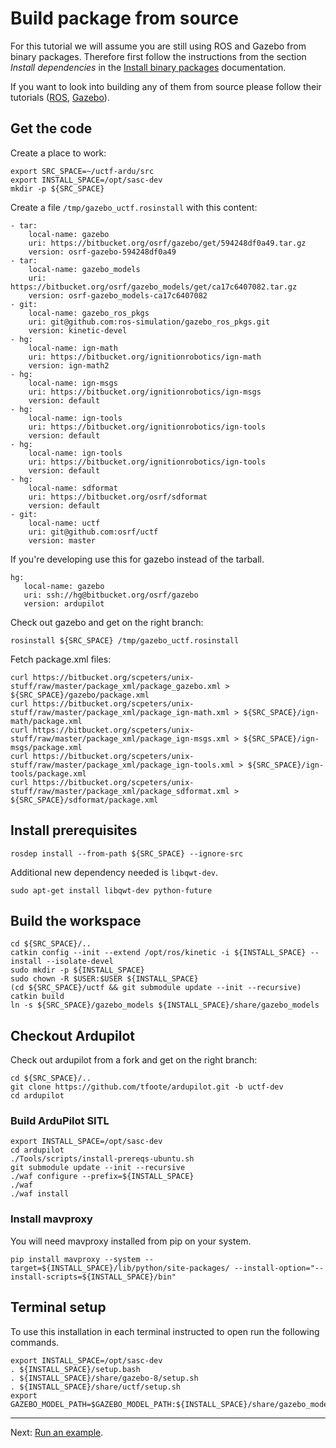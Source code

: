 # Build package from source

For this tutorial we will assume you are still using ROS and Gazebo from binary packages.
Therefore first follow the instructions from the section *Install dependencies* in the [Install binary packages](../install_binary/readme.md) documentation.

If you want to look into building any of them from source please follow their tutorials ([ROS](http://wiki.ros.org/kinetic/Installation/Source), [Gazebo](http://gazebosim.org/tutorials?tut=install_from_source)).


## Get the code

Create a place to work:
~~~
export SRC_SPACE=~/uctf-ardu/src
export INSTALL_SPACE=/opt/sasc-dev
mkdir -p ${SRC_SPACE}
~~~


Create a file `/tmp/gazebo_uctf.rosinstall` with this content:
~~~
- tar:
    local-name: gazebo
    uri: https://bitbucket.org/osrf/gazebo/get/594248df0a49.tar.gz
    version: osrf-gazebo-594248df0a49
- tar:
    local-name: gazebo_models
    uri: https://bitbucket.org/osrf/gazebo_models/get/ca17c6407082.tar.gz
    version: osrf-gazebo_models-ca17c6407082
- git:
    local-name: gazebo_ros_pkgs
    uri: git@github.com:ros-simulation/gazebo_ros_pkgs.git
    version: kinetic-devel
- hg:
    local-name: ign-math
    uri: https://bitbucket.org/ignitionrobotics/ign-math
    version: ign-math2
- hg:
    local-name: ign-msgs
    uri: https://bitbucket.org/ignitionrobotics/ign-msgs
    version: default
- hg:
    local-name: ign-tools
    uri: https://bitbucket.org/ignitionrobotics/ign-tools
    version: default
- hg:
    local-name: ign-tools
    uri: https://bitbucket.org/ignitionrobotics/ign-tools
    version: default
- hg:
    local-name: sdformat
    uri: https://bitbucket.org/osrf/sdformat
    version: default
- git:
    local-name: uctf
    uri: git@github.com:osrf/uctf
    version: master

~~~

If you're developing use this for gazebo instead of the tarball.
~~~
hg:
   local-name: gazebo
   uri: ssh://hg@bitbucket.org/osrf/gazebo
   version: ardupilot
~~~



Check out gazebo and get on the right branch:
~~~
rosinstall ${SRC_SPACE} /tmp/gazebo_uctf.rosinstall
~~~

Fetch package.xml files:
~~~
curl https://bitbucket.org/scpeters/unix-stuff/raw/master/package_xml/package_gazebo.xml > ${SRC_SPACE}/gazebo/package.xml
curl https://bitbucket.org/scpeters/unix-stuff/raw/master/package_xml/package_ign-math.xml > ${SRC_SPACE}/ign-math/package.xml
curl https://bitbucket.org/scpeters/unix-stuff/raw/master/package_xml/package_ign-msgs.xml > ${SRC_SPACE}/ign-msgs/package.xml
curl https://bitbucket.org/scpeters/unix-stuff/raw/master/package_xml/package_ign-tools.xml > ${SRC_SPACE}/ign-tools/package.xml
curl https://bitbucket.org/scpeters/unix-stuff/raw/master/package_xml/package_sdformat.xml > ${SRC_SPACE}/sdformat/package.xml
~~~

## Install prerequisites

~~~
rosdep install --from-path ${SRC_SPACE} --ignore-src
~~~

Additional new dependency needed is `libqwt-dev`.
~~~
sudo apt-get install libqwt-dev python-future
~~~

## Build the workspace

~~~
cd ${SRC_SPACE}/..
catkin config --init --extend /opt/ros/kinetic -i ${INSTALL_SPACE} --install --isolate-devel
sudo mkdir -p ${INSTALL_SPACE}
sudo chown -R $USER:$USER ${INSTALL_SPACE}
(cd ${SRC_SPACE}/uctf && git submodule update --init --recursive)
catkin build
ln -s ${SRC_SPACE}/gazebo_models ${INSTALL_SPACE}/share/gazebo_models
~~~

## Checkout Ardupilot

Check out ardupilot from a fork and get on the right branch:
~~~
cd ${SRC_SPACE}/..
git clone https://github.com/tfoote/ardupilot.git -b uctf-dev
cd ardupilot
~~~

### Build ArduPilot SITL

~~~
export INSTALL_SPACE=/opt/sasc-dev
cd ardupilot
./Tools/scripts/install-prereqs-ubuntu.sh
git submodule update --init --recursive
./waf configure --prefix=${INSTALL_SPACE}
./waf
./waf install
~~~

### Install mavproxy

You will need mavproxy installed from pip on your system.
~~~
pip install mavproxy --system --target=${INSTALL_SPACE}/lib/python/site-packages/ --install-option="--install-scripts=${INSTALL_SPACE}/bin"
~~~

## Terminal setup

To use this installation in each terminal instructed to open run the following commands.

~~~
export INSTALL_SPACE=/opt/sasc-dev
. ${INSTALL_SPACE}/setup.bash
. ${INSTALL_SPACE}/share/gazebo-8/setup.sh
. ${INSTALL_SPACE}/share/uctf/setup.sh
export GAZEBO_MODEL_PATH=$GAZEBO_MODEL_PATH:${INSTALL_SPACE}/share/gazebo_models
~~~

---

Next: [Run an example](../run_example/readme.md).
